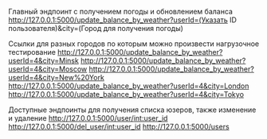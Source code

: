 Главный эндпоинт с получением погоды и обновлением баланса
http://127.0.0.1:5000/update_balance_by_weather?userId=(Указать ID пользователя)&city=(Город для получения погоды)




Ссылки для разных городов по которым можно произвести нагрузочное тестирование
http://127.0.0.1:5000/update_balance_by_weather?userId=4&city=Minsk
http://127.0.0.1:5000/update_balance_by_weather?userId=4&city=Moscow
http://127.0.0.1:5000/update_balance_by_weather?userId=4&city=New%20York
http://127.0.0.1:5000/update_balance_by_weather?userId=4&city=London
http://127.0.0.1:5000/update_balance_by_weather?userId=4&city=Tokyo





Доступные эндпоинты для получения списка юзеров, также изменение и удаление
http://127.0.0.1:5000/user/<int:user_id>
http://127.0.0.1:5000/del_user/<int:user_id>
http://127.0.0.1:5000/users
